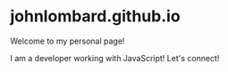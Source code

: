 # johnlombard.github.io

Welcome to my personal page!

I am a developer working with JavaScript! Let's connect!

